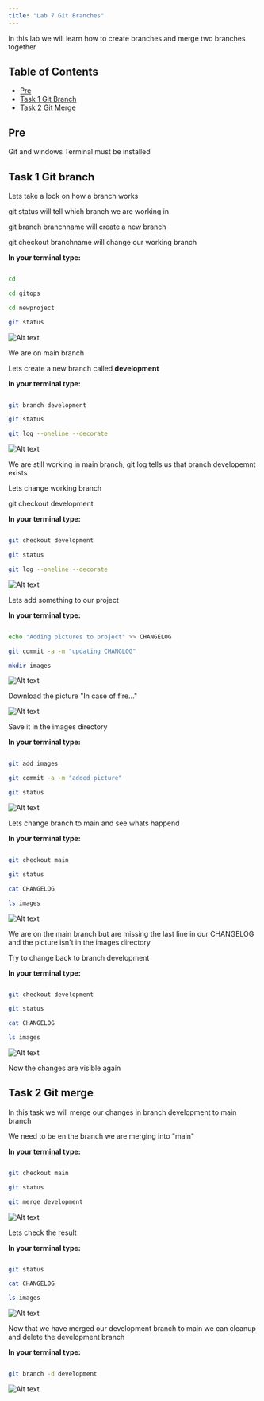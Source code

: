 ```yaml
---
title: "Lab 7 Git Branches"
---
```


In this lab we will learn how to create branches and merge two branches together

## Table of Contents

- [Pre](#pre)
- [Task 1 Git Branch](#task-1-git-branch)
- [Task 2 Git Merge](#task-2-git-merge)

## Pre

Git and windows Terminal must be installed

## Task 1 Git branch

Lets take a look on how a branch works

git status will tell which branch we are working in

git branch branchname will create a new branch

git checkout branchname will change our working branch

__In your terminal type:__

```bash

cd

cd gitops

cd newproject

git status

```

![Alt text](images/001_git_branch.png?raw=true "Git status show branch")

We are on main branch

Lets create a new branch called __development__

__In your terminal type:__

```bash

git branch development

git status

git log --oneline --decorate

```

![Alt text](images/002_git_branch_dev.png?raw=true "Git branch development")

We are still working in main branch, git log tells us that branch developemnt exists

Lets change working branch

git checkout development

__In your terminal type:__

```bash

git checkout development

git status

git log --oneline --decorate

```

![Alt text](images/003_git_checkout_dev.png?raw=true "Git checkout development")

Lets add something to our project

__In your terminal type:__

```bash

echo "Adding pictures to project" >> CHANGELOG

git commit -a -m "updating CHANGLOG"

mkdir images

```

![Alt text](images/004_git_commit_dev.png?raw=true "Git commit development")

Download the picture "In case of fire..."

![Alt text](images/in-case-of-fire-1-git-commit-2-git-push-3-leave-building.png?raw=true "In Case of fire")

Save it in the images directory

__In your terminal type:__

```bash

git add images

git commit -a -m "added picture"

git status

```

![Alt text](images/005_git_commit_dev.png?raw=true "Git commit development")

Lets change branch to main and see whats happend

__In your terminal type:__

```bash

git checkout main

git status

cat CHANGELOG

ls images

```

![Alt text](images/006_git_checkout_main.png?raw=true "Git checkout main")

We are on the main branch but are missing the last line in our CHANGELOG and the picture isn't in the images directory

Try to change back to branch development

__In your terminal type:__

```bash

git checkout development

git status

cat CHANGELOG

ls images

```

![Alt text](images/007_git_checkout_development.png?raw=true "Git checkout development")

Now the changes are visible again

## Task 2 Git merge

In this task we will merge our changes in branch development to main branch

We need to be en the branch we are merging into "main"

__In your terminal type:__

```bash

git checkout main

git status

git merge development

```

![Alt text](images/008_git_merge_development.png?raw=true "Git merge development")

Lets check the result

__In your terminal type:__

```bash

git status

cat CHANGELOG

ls images

```

![Alt text](images/009_git_checkout_main.png?raw=true "Git checkout main")

Now that we have merged our development branch to main we can cleanup and delete the development branch

__In your terminal type:__

```bash

git branch -d development

```

![Alt text](images/010_git_branch_delete.png?raw=true "Git branch delete development")
